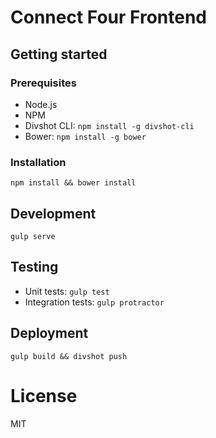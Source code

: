 # Connect Four Frontend

## Getting started

### Prerequisites

* Node.js
* NPM
* Divshot CLI: `npm install -g divshot-cli`
* Bower: `npm install -g bower`

### Installation

`npm install && bower install`

## Development

`gulp serve`

## Testing

* Unit tests: `gulp test`
* Integration tests: `gulp protractor`

## Deployment

`gulp build && divshot push`

# License

MIT
